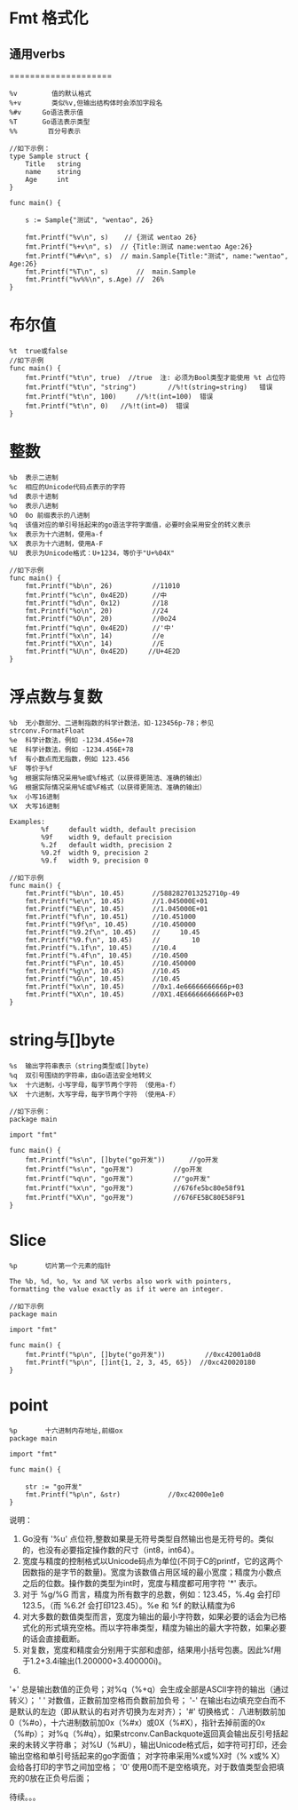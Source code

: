 # Fmt 格式化

## 通用verbs
====================
```
%v	     　值的默认格式
%+v      　类似%v,但输出结构体时会添加字段名
%#v	　　 Go语法表示值
%T	　　 Go语法表示类型
%%	   　 百分号表示

//如下示例：
type Sample struct {
	Title   string
	name 	string
	Age     int
}

func main() {

	s := Sample{"测试", "wentao", 26}

	fmt.Printf("%v\n", s)    // {测试 wentao 26}
	fmt.Printf("%+v\n", s) 	// {Title:测试 name:wentao Age:26}
	fmt.Printf("%#v\n", s) 	// main.Sample{Title:"测试", name:"wentao", Age:26}
	fmt.Printf("%T\n", s)   	//  main.Sample
	fmt.Printf("%v%%\n", s.Age) //  26%
}

```
布尔值
============================================
```
%t	true或false 
//如下示例
func main() {
	fmt.Printf("%t\n", true)  //true  注: 必须为Bool类型才能使用 %t 占位符
	fmt.Printf("%t\n", "string")        //%!t(string=string)   错误
	fmt.Printf("%t\n", 100)     //%!t(int=100)  错误
	fmt.Printf("%t\n", 0)   //%!t(int=0)  错误
}
```
整数
============================================
```
%b  表示二进制
%c  相应的Unicode代码点表示的字符
%d  表示十进制
%o  表示八进制
%O	0o 前缀表示的八进制
%q  该值对应的单引号括起来的go语法字符字面值，必要时会采用安全的转义表示
%x  表示为十六进制，使用a-f
%X  表示为十六进制，使用A-F
%U  表示为Unicode格式：U+1234，等价于"U+%04X"

//如下示例
func main() {
	fmt.Printf("%b\n", 26)			//11010
	fmt.Printf("%c\n", 0x4E2D)		//中
	fmt.Printf("%d\n", 0x12)		//18
	fmt.Printf("%o\n", 20)			//24
	fmt.Printf("%O\n", 20)			//0o24
	fmt.Printf("%q\n", 0x4E2D)		//'中'
	fmt.Printf("%x\n", 14)			//e
	fmt.Printf("%X\n", 14)			//E
	fmt.Printf("%U\n", 0x4E2D)     //U+4E2D
}
```
浮点数与复数
================================================
```
%b	无小数部分、二进制指数的科学计数法，如-123456p-78；参见strconv.FormatFloat
%e	科学计数法，例如 -1234.456e+78 
%E	科学计数法，例如 -1234.456E+78
%f	有小数点而无指数，例如 123.456 
%F	等价于%f
%g	根据实际情况采用%e或%f格式（以获得更简洁、准确的输出）
%G	根据实际情况采用%E或%F格式（以获得更简洁、准确的输出）
%x	小写16进制
%X	大写16进制

Examples:
		%f     default width, default precision
		%9f    width 9, default precision
		%.2f   default width, precision 2
		%9.2f  width 9, precision 2
		%9.f   width 9, precision 0

//如下示例
func main() {
	fmt.Printf("%b\n", 10.45)		//5882827013252710p-49
	fmt.Printf("%e\n", 10.45)		//1.045000E+01
	fmt.Printf("%E\n", 10.45)		//1.045000E+01
	fmt.Printf("%f\n", 10.451)		//10.451000
	fmt.Printf("%9f\n", 10.45)		//10.450000
	fmt.Printf("%9.2f\n", 10.45)	//     10.45
	fmt.Printf("%9.f\n", 10.45)		//        10
	fmt.Printf("%.1f\n", 10.45)		//10.4
	fmt.Printf("%.4f\n", 10.45)		//10.4500
	fmt.Printf("%F\n", 10.45)		//10.450000
	fmt.Printf("%g\n", 10.45)		//10.45
	fmt.Printf("%G\n", 10.45)		//10.45
	fmt.Printf("%x\n", 10.45)		//0x1.4e66666666666p+03
	fmt.Printf("%X\n", 10.45)		//0X1.4E66666666666P+03
}

```
string与[]byte
==============================================================
```
%s	输出字符串表示（string类型或[]byte) 
%q	双引号围绕的字符串，由Go语法安全地转义
%x	十六进制，小写字母，每字节两个字符 （使用a-f）
%X	十六进制，大写字母，每字节两个字符 （使用A-F） 

//如下示例：
package main

import "fmt"

func main() {
	fmt.Printf("%s\n", []byte("go开发"))		//go开发
	fmt.Printf("%s\n", "go开发")			//go开发
	fmt.Printf("%q\n", "go开发")			//"go开发"
	fmt.Printf("%x\n", "go开发")			//676fe5bc80e58f91
	fmt.Printf("%X\n", "go开发")			//676FE5BC80E58F91
}
```
Slice
===================================================================
```
%p       切片第一个元素的指针

The %b, %d, %o, %x and %X verbs also work with pointers,
formatting the value exactly as if it were an integer.

//如下示例
package main

import "fmt"

func main() {
	fmt.Printf("%p\n", []byte("go开发"))			//0xc42001a0d8
	fmt.Printf("%p\n", []int{1, 2, 3, 45, 65})	//0xc420020180
}
```
point
====================================================================
```
%p       十六进制内存地址,前缀ox
package main

import "fmt"

func main() {

	str := "go开发"
	fmt.Printf("%p\n", &str)			//0xc42000e1e0
}
```
说明：
1. Go没有 '%u' 点位符,整数如果是无符号类型自然输出也是无符号的。类似的，也没有必要指定操作数的尺寸（int8，int64）。
2. 宽度与精度的控制格式以Unicode码点为单位(不同于C的printf，它的这两个因数指的是字节的数量)。宽度为该数值占用区域的最小宽度；精度为小数点之后的位数。操作数的类型为int时，宽度与精度都可用字符 '*' 表示。
3. 对于 %g/%G 而言，精度为所有数字的总数，例如：123.45，%.4g 会打印123.5，（而 %6.2f 会打印123.45）。%e 和 %f 的默认精度为6
4. 对大多数的数值类型而言，宽度为输出的最小字符数，如果必要的话会为已格式化的形式填充空格。而以字符串类型，精度为输出的最大字符数，如果必要的话会直接截断。
5. 对复数，宽度和精度会分别用于实部和虚部，结果用小括号包裹。因此%f用于1.2+3.4i输出(1.200000+3.400000i)。
6.
 '+'	总是输出数值的正负号；对%q（%+q）会生成全部是ASCII字符的输出（通过转义）；
' '	对数值，正数前加空格而负数前加负号；
'-'	在输出右边填充空白而不是默认的左边（即从默认的右对齐切换为左对齐）；
'#'	切换格式：
  	八进制数前加0（%#o），十六进制数前加0x（%#x）或0X（%#X），指针去掉前面的0x（%#p）；
 	对%q（%#q），如果strconv.CanBackquote返回真会输出反引号括起来的未转义字符串；
 	对%U（%#U），输出Unicode格式后，如字符可打印，还会输出空格和单引号括起来的go字面值；
  	对字符串采用%x或%X时（% x或% X）会给各打印的字节之间加空格；
'0'	使用0而不是空格填充，对于数值类型会把填充的0放在正负号后面；

待续。。。







